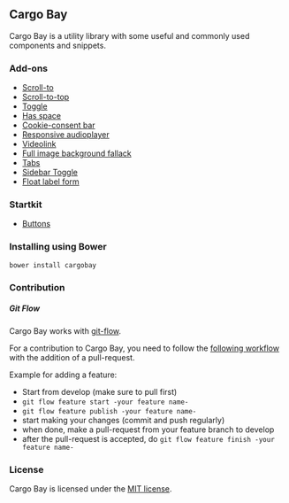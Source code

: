 ## Cargo Bay
Cargo Bay is a utility library with some useful and commonly used components and snippets.


### Add-ons
- [Scroll-to](add-ons/scroll-to/)
- [Scroll-to-top](add-ons/scroll-to-top/)
- [Toggle](add-ons/toggle/)
- [Has space](add-ons/has-space/)
- [Cookie-consent bar](add-ons/cookie-consent/)
- [Responsive audioplayer](add-ons/audioplayer/)
- [Videolink](add-ons/videolink/)
- [Full image background fallack](add-ons/full-img-bg/)
- [Tabs](add-ons/tabs/)
- [Sidebar Toggle](add-ons/sidebar-toggle/)
- [Float label form](add-ons/float-label-form/)


### Startkit
- [Buttons](startkit/blocks/buttons/)


### Installing using Bower
```
bower install cargobay
```


### Contribution

##### Git Flow
Cargo Bay works with [git-flow](https://github.com/nvie/gitflow).

For a contribution to Cargo Bay, you need to follow the [following workflow](https://github.com/nvie/gitflow#initialization) with the addition of a pull-request.

Example for adding a feature:
- Start from develop (make sure to pull first)
- `git flow feature start -your feature name-`
- `git flow feature publish -your feature name-`
- start making your changes (commit and push regularly)
- when done, make a pull-request from your feature branch to develop
- after the pull-request is accepted, do `git flow feature finish -your feature name-`


### License
Cargo Bay is licensed under the [MIT license](http://opensource.org/licenses/MIT).
